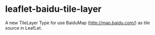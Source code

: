 # leaflet-baidu-tile-layer
A new TileLayer Type for use BaiduMap (http://map.baidu.com/) as tile source in LeafLet.
